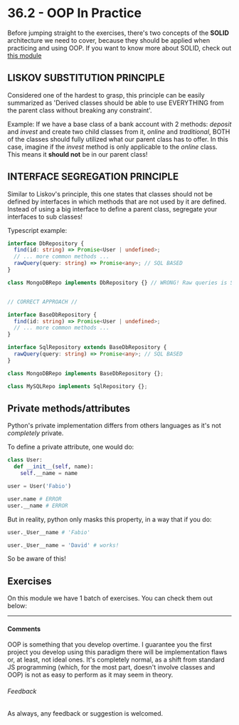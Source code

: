 # 36.2 - OOP In Practice

Before jumping straight to the exercises, there's two concepts of the **SOLID** architecture we need to cover, because they should be applied when practicing and using OOP. If you want to know more about SOLID, check out [this module](https://github.com/fabiosenracorrea/Trybe/tree/master/31_SOLID_ARCHITECTURE_AND_ORM/31.1_SOLID_ARCHITECTURE)

## LISKOV SUBSTITUTION PRINCIPLE

Considered one of the hardest to grasp, this principle can be easily summarized as 'Derived classes should be able to use EVERYTHING from the parent class without breaking any constraint'.

Example: If we have a base class of a bank account with 2 methods: *deposit* and *invest* and create two child classes from it, *online* and *traditional*, BOTH of the classes should fully utilized what our parent class has to offer. In this case, imagine if the *invest* method is only applicable to the *online* class. This means it **should not** be in our parent class!

## INTERFACE SEGREGATION PRINCIPLE

Similar to Liskov's principle, this one states that classes should not be defined by interfaces in which methods that are not used by it are defined. Instead of using a big interface to define a parent class, segregate your interfaces to sub classes!

Typescript example:

```typescript
interface DbRepository {
  find(id: string) => Promise<User | undefined>;
  // ... more common methods ...
  rawQuery(query: string) => Promise<any>; // SQL BASED
}

class MongoDBRepo implements DbRepository {} // WRONG! Raw queries is SQL based in this example


// CORRECT APPROACH //

interface BaseDbRepository {
  find(id: string) => Promise<User | undefined>;
  // ... more common methods ...
}

interface SqlRepository extends BaseDbRepository {
  rawQuery(query: string) => Promise<any>; // SQL BASED
}

class MongoDBRepo implements BaseDbRepository {};

class MySQLRepo implements SqlRepository {};
```

## Private methods/attributes

Python's private implementation differs from others languages as it's not *completely* private.

To define a private attribute, one would do:

```python
class User:
  def __init__(self, name):
    self.__name = name

user = User('Fabio')

user.name # ERROR
user.__name # ERROR
```

But in reality, python only masks this property, in a way that if you do:

```python
user._User__name # 'Fabio'

user._User__name = 'David' # works!
```

So be aware of this!

## Exercises

On this module we have 1 batch of exercises. You can check them out below:

----

#### Comments

OOP is something that you develop overtime. I guarantee you the first project you develop using this paradigm there will be implementation flaws or, at least, not ideal ones. It's completely normal, as a shift from standard JS programming (which, for the most part, doesn't involve classes and OOP) is not as easy to perform as it may seem in theory.

###### Feedback

As always, any feedback or suggestion is welcomed.

